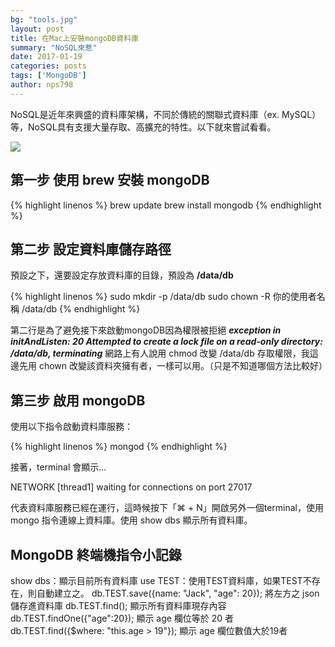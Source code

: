 ```yaml
--- 
bg: "tools.jpg" 
layout: post 
title: 在Mac上安裝mongoDB資料庫 
summary: "NoSQL來惹" 
date: 2017-01-19 
categories: posts 
tags: ['MongoDB'] 
author: nps798 
---
```


NoSQL是近年來興盛的資料庫架構，不同於傳統的關聯式資料庫（ex. MySQL）等，NoSQL具有支援大量存取、高擴充的特性。以下就來嘗試看看。

[![][image1]][image1]

[image1]: https://webassets.mongodb.com/_com_assets/cms/MongoDB-Logo-5c3a7405a85675366beb3a5ec4c032348c390b3f142f5e6dddf1d78e2df5cb5c.png 

## 第一步 使用 brew 安裝 mongoDB

{% highlight linenos %} 
brew update 
brew install mongodb
{% endhighlight %} 


## 第二步 設定資料庫儲存路徑

預設之下，還要設定存放資料庫的目錄，預設為 **/data/db**

{% highlight linenos %} 
sudo mkdir -p /data/db
sudo chown -R 你的使用者名稱 /data/db
{% endhighlight %} 

第二行是為了避免接下來啟動mongoDB因為權限被拒絕
***exception in initAndListen: 20 Attempted to create a lock file on a read-only directory: /data/db, terminating***
網路上有人說用 chmod 改變 /data/db 存取權限，我這邊先用 chown 改變該資料夾擁有者，一樣可以用。（只是不知道哪個方法比較好）



## 第三步 啟用 mongoDB

使用以下指令啟動資料庫服務：

{% highlight linenos %} 
mongod
{% endhighlight %}

接著，terminal 會顯示...

NETWORK  [thread1] waiting for connections on port 27017

代表資料庫服務已經在運行，這時候按下「⌘ + N」開啟另外一個terminal，使用 mongo 指令連線上資料庫。使用 show dbs 顯示所有資料庫。

## MongoDB 終端機指令小記錄

show dbs：顯示目前所有資料庫
use TEST：使用TEST資料庫，如果TEST不存在，則自動建立之。
db.TEST.save({name: "Jack", "age": 20}); 將左方之 json儲存進資料庫
db.TEST.find(); 顯示所有資料庫現存內容
db.TEST.findOne({"age":20}); 顯示 age 欄位等於 20 者
db.TEST.find({$where: "this.age > 19"}); 顯示 age 欄位數值大於19者

